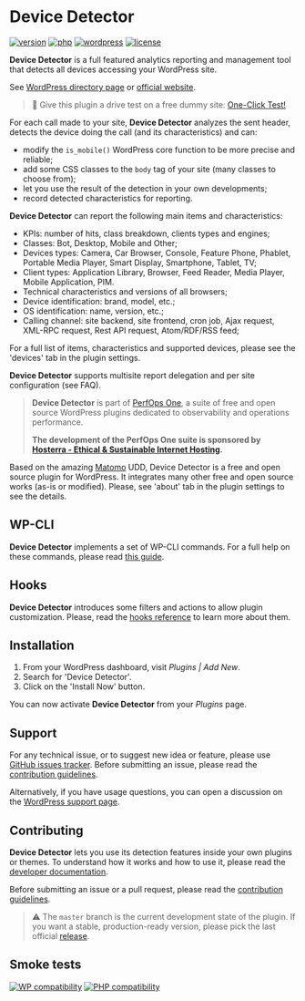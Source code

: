 # Device Detector
[![version](https://badgen.net/github/release/Pierre-Lannoy/wp-device-detector/)](https://wordpress.org/plugins/device-detector/)
[![php](https://badgen.net/badge/php/7.2+/green)](https://wordpress.org/plugins/device-detector/)
[![wordpress](https://badgen.net/badge/wordpress/5.2+/green)](https://wordpress.org/plugins/device-detector/)
[![license](https://badgen.net/github/license/Pierre-Lannoy/wp-device-detector/)](/license.txt)

__Device Detector__ is a full featured analytics reporting and management tool that detects all devices accessing your WordPress site.

See [WordPress directory page](https://wordpress.org/plugins/device-detector/) or [official website](https://perfops.one/device-detector).

> 🎁 Give this plugin a drive test on a free dummy site: [One-Click Test!](https://tastewp.com/new/?pre-installed-plugin-slug=device-detector)

For each call made to your site, __Device Detector__ analyzes the sent header, detects the device doing the call (and its characteristics) and can:

* modify the `is_mobile()` WordPress core function to be more precise and reliable;
* add some CSS classes to the `body` tag of your site (many classes to choose from);
* let you use the result of the detection in your own developments;
* record detected characteristics for reporting.

__Device Detector__ can report the following main items and characteristics:

* KPIs: number of hits, class breakdown, clients types and engines;
* Classes: Bot, Desktop, Mobile and Other;
* Devices types: Camera, Car Browser, Console, Feature Phone, Phablet, Portable Media Player, Smart Display, Smartphone, Tablet, TV;
* Client types: Application Library, Browser, Feed Reader, Media Player, Mobile Application, PIM.
* Technical characteristics and versions of all browsers;
* Device identification: brand, model, etc.;
* OS identification: name, version, etc.;
* Calling channel: site backend, site frontend, cron job, Ajax request, XML-RPC request, Rest API request, Atom/RDF/RSS feed;

For a full list of items, characteristics and supported devices, please see the 'devices' tab in the plugin settings.

__Device Detector__ supports multisite report delegation and per site configuration (see FAQ).

> __Device Detector__ is part of [PerfOps One](https://perfops.one/), a suite of free and open source WordPress plugins dedicated to observability and operations performance.
> 
> __The development of the PerfOps One suite is sponsored by [Hosterra - Ethical & Sustainable Internet Hosting](https://hosterra.eu/).__

Based on the amazing [Matomo](https://github.com/matomo-org/matomo) UDD, Device Detector is a free and open source plugin for WordPress. It integrates many other free and open source works (as-is or modified). Please, see 'about' tab in the plugin settings to see the details.

## WP-CLI

__Device Detector__ implements a set of WP-CLI commands. For a full help on these commands, please read [this guide](WP-CLI.md).

## Hooks

__Device Detector__ introduces some filters and actions to allow plugin customization. Please, read the [hooks reference](HOOKS.md) to learn more about them.

## Installation

1. From your WordPress dashboard, visit _Plugins | Add New_.
2. Search for 'Device Detector'.
3. Click on the 'Install Now' button.

You can now activate __Device Detector__ from your _Plugins_ page.

## Support

For any technical issue, or to suggest new idea or feature, please use [GitHub issues tracker](https://github.com/Pierre-Lannoy/wp-device-detector/issues). Before submitting an issue, please read the [contribution guidelines](CONTRIBUTING.md).

Alternatively, if you have usage questions, you can open a discussion on the [WordPress support page](https://wordpress.org/support/plugin/device-detector/). 

## Contributing

__Device Detector__ lets you use its detection features inside your own plugins or themes. To understand how it works and how to use it, please read the [developer documentation](DEVELOPER.md).

Before submitting an issue or a pull request, please read the [contribution guidelines](CONTRIBUTING.md).

> ⚠️ The `master` branch is the current development state of the plugin. If you want a stable, production-ready version, please pick the last official [release](https://github.com/Pierre-Lannoy/wp-device-detector/releases).

## Smoke tests
[![WP compatibility](https://plugintests.com/plugins/device-detector/wp-badge.svg)](https://plugintests.com/plugins/device-detector/latest)
[![PHP compatibility](https://plugintests.com/plugins/device-detector/php-badge.svg)](https://plugintests.com/plugins/device-detector/latest)